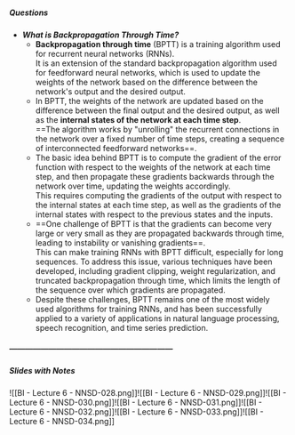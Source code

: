 ##### Questions
- ***What is Backpropagation Through Time?***
	- **Backpropagation through time** (BPTT) is a training algorithm used for recurrent neural networks (RNNs). <br>It is an extension of the standard backpropagation algorithm used for feedforward neural networks, which is used to update the weights of the network based on the difference between the network's output and the desired output.
	- In BPTT, the weights of the network are updated based on the difference between the final output and the desired output, as well as the **internal states of the network at each time step**. <br>==The algorithm works by "unrolling" the recurrent connections in the network over a fixed number of time steps, creating a sequence of interconnected feedforward networks==.
	- The basic idea behind BPTT is to compute the gradient of the error function with respect to the weights of the network at each time step, and then propagate these gradients backwards through the network over time, updating the weights accordingly. <br>This requires computing the gradients of the output with respect to the internal states at each time step, as well as the gradients of the internal states with respect to the previous states and the inputs.
	- ==One challenge of BPTT is that the gradients can become very large or very small as they are propagated backwards through time, leading to instability or vanishing gradients==. <br>This can make training RNNs with BPTT difficult, especially for long sequences. To address this issue, various techniques have been developed, including gradient clipping, weight regularization, and truncated backpropagation through time, which limits the length of the sequence over which gradients are propagated.
	- Despite these challenges, BPTT remains one of the most widely used algorithms for training RNNs, and has been successfully applied to a variety of applications in natural language processing, speech recognition, and time series prediction.

##### —————————————————————
##### Slides with Notes
![[BI - Lecture 6 - NNSD-028.png]]![[BI - Lecture 6 - NNSD-029.png]]![[BI - Lecture 6 - NNSD-030.png]]![[BI - Lecture 6 - NNSD-031.png]]![[BI - Lecture 6 - NNSD-032.png]]![[BI - Lecture 6 - NNSD-033.png]]![[BI - Lecture 6 - NNSD-034.png]]